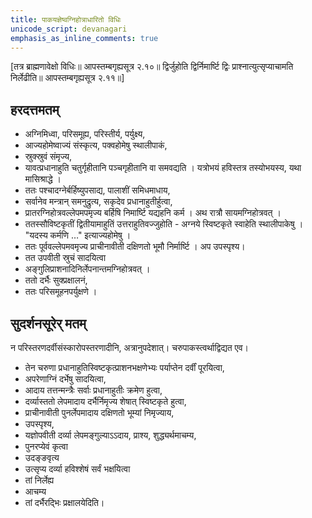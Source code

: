 ```yaml
---
title: पाकयज्ञेष्वग्निहोत्राधारितो विधिः
unicode_script: devanagari
emphasis_as_inline_comments: true
---
```

[तत्र ब्राह्मणावेक्षो विधिः॥ आपस्तम्बगृह्यसूत्र २.१०॥
द्विर्जुहोति द्विर्निमार्ष्टि द्विः प्राश्नात्युत्सृप्याचामति निर्लेढीति॥ आपस्तम्बगृह्यसूत्र २.११॥]

## हरदत्तमतम्
- अग्निमिध्वा, परिसमूह्य, परिस्तीर्य, पर्युक्ष्य,
- आज्यहोमेष्वाज्यं संस्कृत्य, पक्वहोमेषु स्थालीपाकं,
- स्रुक्स्रुवं संमृज्य,
- यावत्प्रधानाहुति चतुर्गृहीतानि पञ्चगृहीतानि वा समवद्यति । यत्रोभयं हविस्तत्र तस्योभयस्य, यथा मासिश्राद्धे ।
- ततः पश्चादग्नेर्बर्हिष्युपसाद्य, पालाशीं समिधमाधाय,
- सर्वानेव मन्त्रान् समनुद्रुत्य, सकृदेव प्रधानाहुतीर्हुत्वा,
- प्रातरग्निहोत्रवल्लेपमपमृज्य बर्हिषि निमार्ष्टि यद्यहनि कर्म । अथ रात्रौ सायमग्निहोत्रवत् ।
- ततस्सौविष्टकृतीं द्वितीयामाहुतिं उत्तराहुतिवज्जुहोति - अग्नये स्विष्टकृते स्वाहेति स्थालीपाकेषु । "यदस्य कर्मणि …" इत्याज्यहोमेषु ।
- ततः पूर्ववल्लेपमवमृज्य प्राचीनावीती दक्षिणतो भूमौ निर्मार्ष्टि । अप उपस्पृश्य।
- तत उपवीती स्रुचं सादयित्वा
- अङ्गुलिप्राशनादिनिर्लेपनान्तमग्निहोत्रवत् ।
- ततो दर्भैः सुक्प्रक्षालनं,
- ततः परिसमूहनपर्युक्षणे ।


## सुदर्शनसूरेर् मतम्

न परिस्तरणदर्वीसंस्कारोपस्तरणादीनि, अत्रानुपदेशात्। चरुपाकस्त्वर्थाद्विद्यत एव।
- तेन चरुणा प्रधानाहुतिस्विष्टकृत्प्राशनभक्षणेभ्यः पर्याप्तेन दर्वीं पूरयित्वा,
- अपरेणाग्निं दर्भेषु सादयित्वा,
- आदाय तत्तन्मन्त्रैः सर्वाः प्रधानाहुतीः क्रमेण हुत्वा,
- दर्व्यास्ततो लेपमादाय दर्भैर्निमृज्य शेषात् स्विष्टकृते हुत्वा,
- प्राचीनावीती पुनर्लेपमादाय दक्षिणतो भूम्यां निमृज्याय,
- उपस्पृश्य,
- यज्ञोपवीती दर्व्या लेपमङ्गुल्याऽऽदाय, प्राश्य, शुद्ध्यर्थमाचम्य,
- पुनरप्येवं कृत्वा
- उदङ्ङवृत्य
- उत्सृप्य दर्व्या हविश्शेषं सर्वं भक्षयित्वा
- तां निर्लेह्य
- आचम्य
- तां दर्भैरद्भिः प्रक्षालयेदिति।
